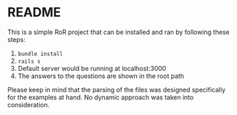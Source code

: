 # README

This is a simple RoR project that can be installed and ran by following these steps:

1. `bundle install`
2. `rails s`
3. Default server would be running at localhost:3000
4. The answers to the questions are shown in the root path

Please keep in mind that the parsing of the files was designed specifically for the examples at hand. No dynamic approach was taken into consideration.
